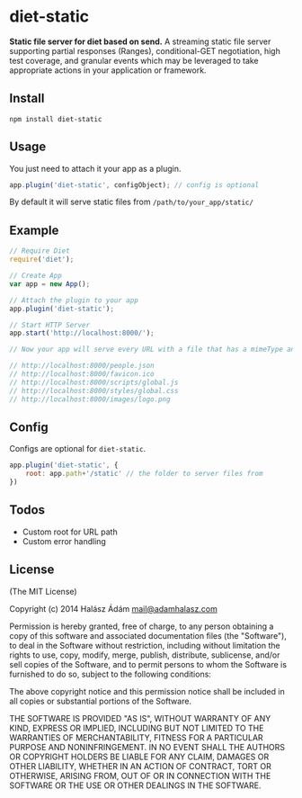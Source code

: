 # diet-static
**Static file server for diet based on send.** A streaming static file server supporting partial responses (Ranges), conditional-GET negotiation, high test coverage, and granular events which may be leveraged to take appropriate actions in your application or framework.


## **Install**
```
npm install diet-static
```

## **Usage**
You just need to attach it your app as a plugin. 
```js
app.plugin('diet-static', configObject); // config is optional
```
By default it will serve static files from `/path/to/your_app/static/`

## **Example**

```js
// Require Diet
require('diet');

// Create App
var app = new App();

// Attach the plugin to your app
app.plugin('diet-static');

// Start HTTP Server
app.start('http://localhost:8000/');

// Now your app will serve every URL with a file that has a mimeType and it's not associated with a custom route with app.get or app.post

// http://localhost:8000/people.json
// http://localhost:8000/favicon.ico
// http://localhost:8000/scripts/global.js
// http://localhost:8000/styles/global.css
// http://localhost:8000/images/logo.png
```

## **Config**
Configs are optional for `diet-static`.
```js
app.plugin('diet-static', {
    root: app.path+'/static' // the folder to server files from
})
```

## **Todos**

- Custom root for URL path
- Custom error handling

## **License**

(The MIT License)

Copyright (c) 2014 Halász Ádám <mail@adamhalasz.com>

Permission is hereby granted, free of charge, to any person obtaining a copy of this software and associated documentation files (the "Software"), to deal in the Software without restriction, including without limitation the rights to use, copy, modify, merge, publish, distribute, sublicense, and/or sell copies of the Software, and to permit persons to whom the Software is furnished to do so, subject to the following conditions:

The above copyright notice and this permission notice shall be included in all copies or substantial portions of the Software.

THE SOFTWARE IS PROVIDED "AS IS", WITHOUT WARRANTY OF ANY KIND, EXPRESS OR IMPLIED, INCLUDING BUT NOT LIMITED TO THE WARRANTIES OF MERCHANTABILITY, FITNESS FOR A PARTICULAR PURPOSE AND NONINFRINGEMENT. IN NO EVENT SHALL THE AUTHORS OR COPYRIGHT HOLDERS BE LIABLE FOR ANY CLAIM, DAMAGES OR OTHER LIABILITY, WHETHER IN AN ACTION OF CONTRACT, TORT OR OTHERWISE, ARISING FROM, OUT OF OR IN CONNECTION WITH THE SOFTWARE OR THE USE OR OTHER DEALINGS IN THE SOFTWARE.